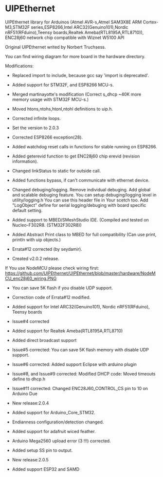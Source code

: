 # UIPEthernet
UIPEthernet library for Arduinos (Atmel AVR-s,Atmel SAM3X8E ARM Cortex-M3,STM32F series,ESP8266,Intel ARC32(Genuino101),Nordic nRF51(RFduino),Teensy boards,Realtek Ameba(RTL8195A,RTL8710)), ENC28j60 network chip compatible with Wiznet W5100 API

Original UIPEthernet writed by Norbert Truchsess.

You can find wiring diagram for more board in the hardware directory.

Modifications:
- Replaced import to include, because gcc say 'import is deprecated'.
- Added support for STM32F, and ESP8266 MCU-s.
- Merged martinayotte's modification (Correct s_dhcp ~40K more memory usage with STM32F MCU-s.)
- Moved htons,ntohs,htonl,ntohl definitions to uip.h.
- Corrected infinite loops.
- Set the version to 2.0.3
- Corrected ESP8266 exception(28).
- Added watchdog reset calls in functions for stable running on ESP8266.
- Added geterevid function to get ENC28j60 chip erevid (revision information).
- Changed linkStatus to static for outside call.
- Added functions bypass, if can't communicate with ethernet device.
- Changed debuging/logging. Remove individual debuging. Add global and scalable debuging feature.
You can setup debuging/logging level in utility/logging.h
You can use this header file in Your scetch too.
Add "LogObject" define for serial logging/debuging with board specific default setting.
- Added support to MBED/SMeshStudio IDE. (Compiled and tested on Nucleo-F302R8. (STM32F302R8))

- Added Abstract Print class to MBED for full compatibility (Can use print, println with uip objects.)
- Errata#12 corrected (by seydamir).
- Created v2.0.2 release.

If You use NodeMCU please check wiring first:
https://github.com/UIPEthernet/UIPEthernet/blob/master/hardware/NodeMCU_enc28j60_wiring.PNG

- You can save 5K flash if you disable UDP support.
- Correction code of Errata#12 modified.
- Added support for Intel ARC32(Genuino101), Nordic nRF51(RFduino), Teensy boards
- Issue#4 corrected
- Added support for Realtek Ameba(RTL8195A,RTL8710)
- Added direct broadcast support
- Issue#5 corrected: You can save 5K flash memory with disable UDP support.
- Issue#6 corrected: Added support Eclipse with arduino plugin
- Issue#8, and Issue#9 corrected: Modified DHCP code: Moved timeouts define to dhcp.h
- Issue#11 corrected: Changed ENC28J60_CONTROL_CS pin to 10 on Arduino Due
- New release:2.0.4

- Added support for Arduino_Core_STM32.
- Endianness configuration/detection changed.
- Added support for adafruit wiced feather.
- Arduino Mega2560 upload error (3 !!!) corrected.
- Added setup SS pin to output.
- New release:2.0.5

- Added support ESP32 and SAMD
